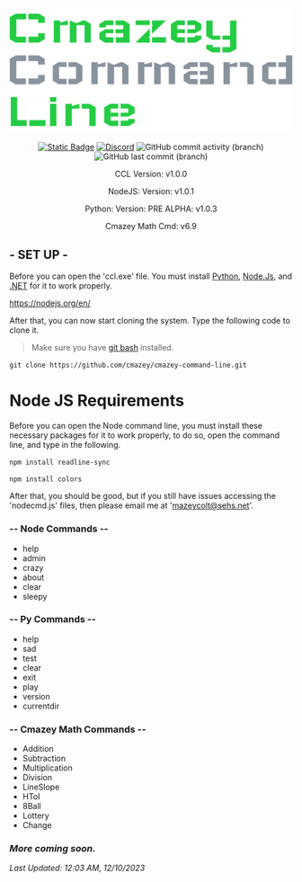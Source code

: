 <p align="center">
<img src=images/logo.png >
</p>
<p align="center">
 <a href="https://sehs.net/">
   <img alt="Static Badge" src="https://img.shields.io/badge/%20AP-Computer_Science-darkgreen?style=flat-square" ></a>
 <a href="https://discord.gg/FMP6DgTjzfj">
    <img alt="Discord" src="https://img.shields.io/discord/1013992651676205128?style=flat-square&logo=discord&logoColor=5865F2&color=5865F2" ></a>
 <img alt="GitHub commit activity (branch)" src="https://img.shields.io/github/commit-activity/t/cmazey/cmazey-command-line?style=flat-square&logo=Github&link=https%3A%2F%2Fgithub.com%2Fcmazey%2Fcmazey-command-line%2Fcommits%2Fearly">
 <img alt="GitHub last commit (branch)" src="https://img.shields.io/github/last-commit/cmazey/cmazey-command-line/early?style=flat-square&logo=github">
</p>  
<p align="center">
CCL Version: v1.0.0
</p>
<p align="center">
NodeJS: Version: v1.0.1
</p>
<p align="center">
Python: Version: PRE ALPHA: v1.0.3
</p>
<p align="center">
Cmazey Math Cmd: v6.9
</p>

## - SET UP -
Before you can open the 'ccl.exe' file. You must install [Python](https://www.python.org/downloads/), [Node.Js](https://nodejs.org/en/), and [.NET](https://dotnet.microsoft.com/en-us/download) for it to work properly.

https://nodejs.org/en/


After that, you can now start cloning the system. Type the following code to clone it.
> Make sure you have [git bash](https://git-scm.com/) installed.
```
git clone https://github.com/cmazey/cmazey-command-line.git
```

# Node JS Requirements
Before you can open the Node command line, you must install these necessary packages for it to work properly, to do so, open the command line, and type in the following.

```
npm install readline-sync
```
```
npm install colors
```

After that, you should be good, but if you still have issues accessing the 'nodecmd.js' files, then please email me at 'mazeycolt@sehs.net'.


### -- Node Commands --

- help
- admin
- crazy
- about
- clear
- sleepy

### -- Py Commands --

- help
- sad
- test
- clear
- exit
- play
- version
- currentdir

### -- Cmazey Math Commands --

- Addition
- Subtraction
- Multiplication
- Division
- LineSlope
- HToI
- 8Ball
- Lottery
- Change


### *More coming soon.*

*Last Updated: 12:03 AM, 12/10/2023*
